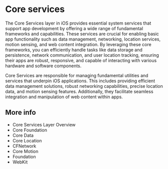 # Core services

The Core Services layer in iOS provides essential system services that support app development by offering a wide range of fundamental frameworks and capabilities. These services are crucial for enabling basic app functionality such as data management, networking, location services, motion sensing, and web content integration. By leveraging these core frameworks, you can efficiently handle tasks like data storage and persistence, network communication, and user location tracking, ensuring their apps are robust, responsive, and capable of interacting with various hardware and software components.

Core Services are responsible for managing fundamental utilities and services that underpin iOS applications. This includes providing efficient data management solutions, robust networking capabilities, precise location data, and motion sensing features. Additionally, they facilitate seamless integration and manipulation of web content within apps.

## More info

- Core Services Layer Overview
- Core Foundation
- Core Data
- Core Location
- CFNetwork
- Core Motion
- Foundation
- WebKit